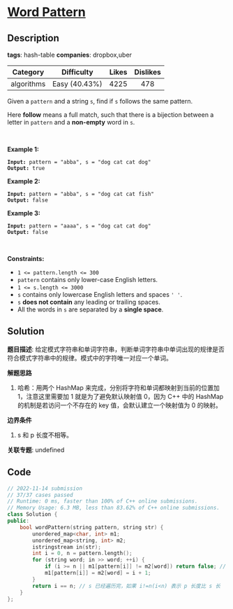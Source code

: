 # [Word Pattern](https://leetcode.com/problems/word-pattern/description/)

## Description

**tags**: hash-table
**companies**: dropbox,uber

|  Category  |  Difficulty   | Likes | Dislikes |
| :--------: | :-----------: | :---: | :------: |
| algorithms | Easy (40.43%) | 4225  |   478    |

<p>Given a <code>pattern</code> and a string <code>s</code>, find if <code>s</code>&nbsp;follows the same pattern.</p>

<p>Here <b>follow</b> means a full match, such that there is a bijection between a letter in <code>pattern</code> and a <b>non-empty</b> word in <code>s</code>.</p>

<p>&nbsp;</p>
<p><strong class="example">Example 1:</strong></p>

<pre><code><strong>Input:</strong> pattern = &quot;abba&quot;, s = &quot;dog cat cat dog&quot;
<strong>Output:</strong> true</code></pre>

<p><strong class="example">Example 2:</strong></p>

<pre><code><strong>Input:</strong> pattern = &quot;abba&quot;, s = &quot;dog cat cat fish&quot;
<strong>Output:</strong> false</code></pre>

<p><strong class="example">Example 3:</strong></p>

<pre><code><strong>Input:</strong> pattern = &quot;aaaa&quot;, s = &quot;dog cat cat dog&quot;
<strong>Output:</strong> false</code></pre>

<p>&nbsp;</p>
<p><strong>Constraints:</strong></p>

<ul>
  <li><code>1 &lt;= pattern.length &lt;= 300</code></li>
  <li><code>pattern</code> contains only lower-case English letters.</li>
  <li><code>1 &lt;= s.length &lt;= 3000</code></li>
  <li><code>s</code> contains only lowercase English letters and spaces <code>&#39; &#39;</code>.</li>
  <li><code>s</code> <strong>does not contain</strong> any leading or trailing spaces.</li>
  <li>All the words in <code>s</code> are separated by a <strong>single space</strong>.</li>
</ul>

## Solution

**题目描述**: 给定模式字符串和单词字符串，判断单词字符串中单词出现的规律是否符合模式字符串中的规律。模式中的字符唯一对应一个单词。

**解题思路**

1. 哈希：用两个 HashMap 来完成，分别将字符和单词都映射到当前的位置加1，注意这里需要加 1 就是为了避免默认映射值 0，因为 C++ 中的 HashMap 的机制是若访问一个不存在的 key 值，会默认建立一个映射值为 0 的映射。

**边界条件**

1. s 和 p 长度不相等。

**关联专题**: undefined

## Code

```cpp
// 2022-11-14 submission
// 37/37 cases passed
// Runtime: 0 ms, faster than 100% of C++ online submissions.
// Memory Usage: 6.3 MB, less than 83.62% of C++ online submissions.
class Solution {
public:
    bool wordPattern(string pattern, string str) {
        unordered_map<char, int> m1;
        unordered_map<string, int> m2;
        istringstream in(str);
        int i = 0, n = pattern.length();
        for (string word; in >> word; ++i) {
            if (i >= n || m1[pattern[i]] != m2[word]) return false; // i>=n 表示 p 长度比 s 短
            m1[pattern[i]] = m2[word] = i + 1;
        }
        return i == n; // s 已经遍历完，如果 i!=n(i<n) 表示 p 长度比 s 长
    }
};
```

